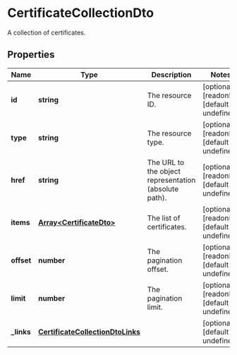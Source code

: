 # CertificateCollectionDto

A collection of certificates.
## Properties
| Name | Type | Description | Notes |
| ------------ | ------------- | ------------- | ------------- |
| **id** | **string** | The resource ID. | [optional] [readonly] [default to undefined] |
| **type** | **string** | The resource type. | [optional] [readonly] [default to undefined] |
| **href** | **string** | The URL to the object representation (absolute path). | [optional] [readonly] [default to undefined] |
| **items** | [**Array&lt;CertificateDto&gt;**](CertificateDto.md) | The list of certificates. | [optional] [readonly] [default to undefined] |
| **offset** | **number** | The pagination offset. | [optional] [readonly] [default to undefined] |
| **limit** | **number** | The pagination limit. | [optional] [readonly] [default to undefined] |
| **_links** | [**CertificateCollectionDtoLinks**](CertificateCollectionDtoLinks.md) |  | [optional] [default to undefined] |

